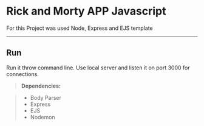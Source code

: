 ﻿Rick and Morty APP Javascript
===================

For this Project was used Node, Express and EJS template

----------


Run 
-------------

Run it throw command line.
Use local server and listen it on port 3000 for connections.


> **Dependencies:**

> - Body Parser
> - Express
> - EJS
> - Nodemon